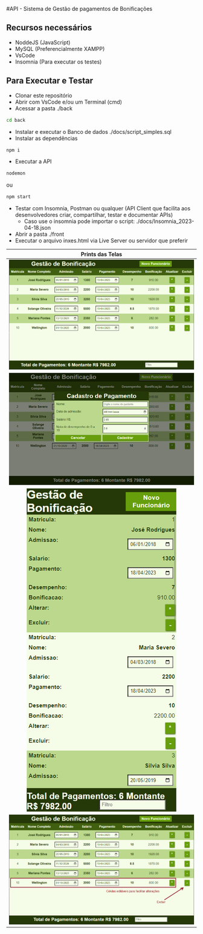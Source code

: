 #API - Sistema de Gestão de pagamentos de Bonificações
## Recursos necessários
- NoddeJS (JavaScript)
- MySQL (Preferencialmente XAMPP)
- VsCode
- Insomnia (Para executar os testes)
## Para Executar e Testar
- Clonar este repositório
- Abrir com VsCode e/ou um Terminal (cmd)
- Acessar a pasta ./back
```cmd
cd back
```
- Instalar e executar o Banco de dados ./docs/script_simples.sql
- Instalar as dependências
```cmd
npm i
```
- Executar a API
```cmd
nodemon
```
ou
```cmd
npm start
```
- Testar com Insomnia, Postman ou qualquer (API Client que facilita aos desenvolvedores criar, compartilhar, testar e documentar APIs)
    - Caso use o insomnia pode importar o script:
    ./docs/Insomnia_2023-04-18.json
- Abrir a pasta ./front
- Executar o arquivo inxes.html via Live Server ou servidor que preferir

|Prints das Telas|
|:-:|
|![WireFrame 1](./docs/wireframe1.png)|
|![WireFrame 2](./docs/wireframe2.png)|
|![WireFrame 3](./docs/wireframe3.png)|
|![WireFrame 4](./docs/wireframe4.png)|
